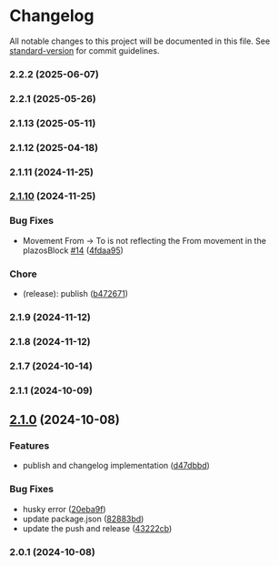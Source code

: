 # Changelog

All notable changes to this project will be documented in this file. See [standard-version](https://github.com/conventional-changelog/standard-version) for commit guidelines.

### 2.2.2 (2025-06-07)

### 2.2.1 (2025-05-26)

### 2.1.13 (2025-05-11)

### 2.1.12 (2025-04-18)

### 2.1.11 (2024-11-25)

### [2.1.10](https://github.com/ygmrtm/banco-lalito/compare/v2.1.9...v2.1.10) (2024-11-25)


### Bug Fixes

* Movement From -> To is not reflecting the From movement in the plazosBlock [#14](https://github.com/ygmrtm/banco-lalito/issues/14) ([4fdaa95](https://github.com/ygmrtm/banco-lalito/commit/4fdaa95916c84b6d70c76485e220cbb1abc72fed))


### Chore

* (release): publish ([b472671](https://github.com/ygmrtm/banco-lalito/commit/b472671ab3cb39aebf970e47a4a9661dabee4323))

### 2.1.9 (2024-11-12)

### 2.1.8 (2024-11-12)

### 2.1.7 (2024-10-14)

### 2.1.1 (2024-10-09)

## [2.1.0](https://github.com/ygmrtm/banco-lalito/compare/v2.0.1...v2.1.0) (2024-10-08)


### Features

* publish and changelog implementation ([d47dbbd](https://github.com/ygmrtm/banco-lalito/commit/d47dbbd16d80ba759f44744fe2476128c3d1a5ec))


### Bug Fixes

* husky error ([20eba9f](https://github.com/ygmrtm/banco-lalito/commit/20eba9ff4d5a55fc44b5d662884e1929c7000b02))
* update package.json ([82883bd](https://github.com/ygmrtm/banco-lalito/commit/82883bd1a8afe24089d371b4482fd806204cbbc4))
* update the push and release ([43222cb](https://github.com/ygmrtm/banco-lalito/commit/43222cb369742aed7585f3760775a1df0091b4d2))

### 2.0.1 (2024-10-08)
